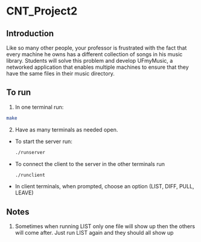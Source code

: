 # CNT_Project2
## Introduction
Like so many other people, your professor is frustrated with the fact that every machine he owns has a different collection of songs in his music library. Students will solve this problem and develop UFmyMusic, a networked application that enables multiple machines to ensure that they have the same files in their music directory.

## To run
1. In one terminal run:
  ```sh
  make
  ```

2. Have as many terminals as needed open.
- To start the server run:
  ```sh
  ./runserver
  ```
- To connect the client to the server in the other terminals run
   ```sh
  ./runclient
  ```
- In client terminals, when prompted, choose an option (LIST, DIFF, PULL, LEAVE)

## Notes
1. Sometimes when running LIST only one file will show up then the others will come after. Just run LIST again and they should all show up
